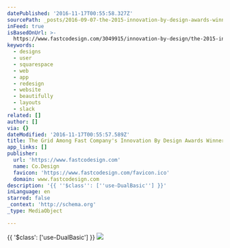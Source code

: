 ```yaml
---
datePublished: '2016-11-17T00:55:58.327Z'
sourcePath: _posts/2016-09-07-the-2015-innovation-by-design-awards-winners-web-design.md
inFeed: true
isBasedOnUrl: >-
  https://www.fastcodesign.com/3049915/innovation-by-design/the-2015-innovation-by-design-awards-winners-web-design
keywords:
  - designs
  - user
  - squarespace
  - web
  - app
  - redesign
  - website
  - beautifully
  - layouts
  - slack
related: []
author: []
via: {}
dateModified: '2016-11-17T00:55:57.589Z'
title: The Grid Among Fast Company's Innovation By Design Awards Winners
app_links: []
publisher:
  url: 'https://www.fastcodesign.com'
  name: Co.Design
  favicon: 'https://www.fastcodesign.com/favicon.ico'
  domain: www.fastcodesign.com
description: '{{ ''$class'': [''use-DualBasic''] }}'
inLanguage: en
starred: false
_context: 'http://schema.org'
_type: MediaObject

---
```

{{ '$class': \['use-DualBasic'\] }}
![](https://the-grid-user-content.s3-us-west-2.amazonaws.com/55abc5f0-b31e-44bb-be54-361701c676f9.jpg)